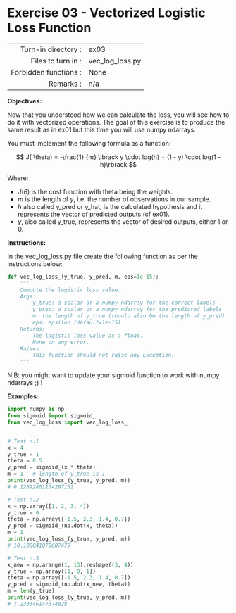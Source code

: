# Exercise 03 - Vectorized Logistic Loss Function

|                         |                         |
| -----------------------:| ----------------------- |
|   Turn-in directory :   |  ex03                   |
|   Files to turn in :    |  vec_log_loss.py        |
|   Forbidden functions : |  None                   |
|   Remarks :             |  n/a                    |

**Objectives:**

Now that you understood how we can calculate the loss, you will see how to do it with vectorized operations.
The goal of this exercise is to produce the same result as in ex01 but this time you will use numpy ndarrays.

You must implement the following formula as a function:  

$$
J( \theta) = -\frac{1} {m} \lbrack y \cdot log(h) + (1 - y) \cdot log(1 - h)\rbrack
$$

Where:  
* $J( \theta)$ is the cost function with theta being the weights.
* $m$ is the length of $y$, i.e. the number of observations in our sample.
* $h$ also called y_pred or y_hat, is the calculated hypothesis and it represents the vector of predicted outputs (cf ex01).
* $y$, also called y_true, represents the vector of desired outputs, either 1 or 0.

**Instructions:**

In the vec_log_loss.py file create the following function as per the instructions below: 
```python
def vec_log_loss_(y_true, y_pred, m, eps=1e-15):
    """
    Compute the logistic loss value.
    Args:
        y_true: a scalar or a numpy ndarray for the correct labels
        y_pred: a scalar or a numpy ndarray for the predicted labels
        m: the length of y_true (should also be the length of y_pred)
        eps: epsilon (default=1e-15)
    Returns:
        The logistic loss value as a float.
        None on any error.
    Raises:
        This function should not raise any Exception.
    """
```

N.B: you might want to update your sigmoid function to work with numpy ndarrays ;) !

**Examples:**
```python
import numpy as np
from sigmoid import sigmoid_
from vec_log_loss import vec_log_loss_


# Test n.1
x = 4
y_true = 1
theta = 0.5
y_pred = sigmoid_(x * theta)
m = 1   # length of y_true is 1
print(vec_log_loss_(y_true, y_pred, m))     
# 0.12692801104297152

# Test n.2
x = np.array([1, 2, 3, 4])
y_true = 0
theta = np.array([-1.5, 2.3, 1.4, 0.7])
y_pred = sigmoid_(np.dot(x, theta))
m = 1
print(vec_log_loss_(y_true, y_pred, m))     
# 10.100041078687479

# Test n.3
x_new = np.arange(1, 13).reshape((3, 4))
y_true = np.array([1, 0, 1])
theta = np.array([-1.5, 2.3, 1.4, 0.7])
y_pred = sigmoid_(np.dot(x_new, theta))
m = len(y_true)
print(vec_log_loss_(y_true, y_pred, m))     
# 7.233346147374828
```
